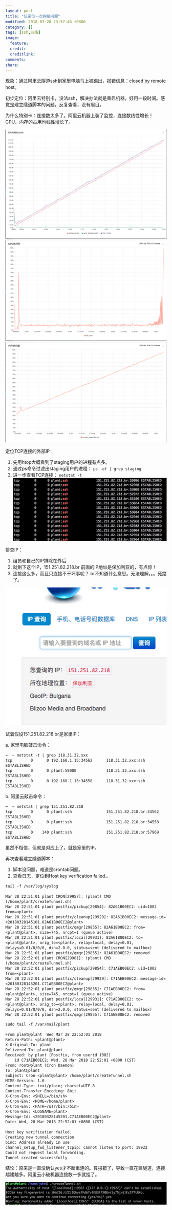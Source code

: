 ```yaml
---
layout: post
title: "记定位一次网络问题"
modified: 2018-03-28 23:57:46 +0800
category: []
tags: [ssh,网络]
image:
  feature: 
  credit: 
  creditlink: 
comments: 
share: 
---
```



现象：通过阿里云隧道ssh到家里电脑马上被踢出，报错信息：closed by remote host。

初步定位：阿里云特别卡，没法ssh，解决办法就是重启机器，好用一段时间。感觉是建立隧道脚本的问题，反复查看，没有眉目。

为什么特别卡：连接数太多了。阿里云机器上装了监控，连接数线性增长！CPU、内存的占用也线性增长了。

![alt text](/images/180328/0328_1.png)
![alt text](/images/180328/0328_2.png)
![alt text](/images/180328/0328_3.png)


定位TCP连接的外部IP：
1. 先用htop大概看到了staging用户的进程有点多。
1. 通过ps命令过滤出staging用户的进程： `ps -ef | grep staging`
1. 进一步查看TCP连接： `netstat -t`
![alt text](/images/180328/0328_4.jpeg)

排查IP：
1. 组员和自己的IP排除在外后
1. 就剩下这个IP，151.251.82.218.br 前面的IP地址是保加利亚的，有点惊！
1. 连接这么多，而且只连接不干坏事呢？.br不知道什么意思。无法理解。。。死路了。

![alt text](/images/180328/0328_5.png)

试着假设151.251.82.218.br是家里IP：

a. 家里电脑敲击命令：
```
➜  ~ netstat -t | grep 118.31.32.xxx
tcp        0      0 192.168.1.15:34562      118.31.32.xxx:ssh       ESTABLISHED
tcp        0      0 plant:58000             118.31.32.xxx:ssh       ESTABLISHED
tcp        0      0 192.168.1.15:34558      118.31.32.xxx:ssh       ESTABLISHED
```

b. 阿里云敲击命令：
```
➜  ~ netstat | grep 151.251.82.218
tcp        0      0 plant:ssh               151.251.82.218.br:34562 ESTABLISHED
tcp        0      0 plant:ssh               151.251.82.218.br:34558 ESTABLISHED
tcp        0    140 plant:ssh               151.251.82.218.br:57969 ESTABLISHED
```

虽然不相信，但就是对应上了。就是家里的IP。


再次查看建立隧道脚本：
1. 脚本没问题，难道是crontab问题。
1. 查看日志，定位到Host key verification failed.。

```
tail -f /var/log/syslog

Mar 28 22:51:01 plant CRON[29957]: (plant) CMD (/home/plant/createTunnel.sh)
Mar 28 22:51:01 plant postfix/pickup[29854]: 82A61B00EC2: uid=1002 from=<plant>
Mar 28 22:51:01 plant postfix/cleanup[29929]: 82A61B00EC2: message-id=<20180328145101.82A61B00EC2@plant>
Mar 28 22:51:01 plant postfix/qmgr[29855]: 82A61B00EC2: from=<plant@plant>, size=745, nrcpt=1 (queue active)
Mar 28 22:51:01 plant postfix/local[29931]: 82A61B00EC2: to=<plant@plant>, orig_to=<plant>, relay=local, delay=0.01, delays=0.01/0/0/0, dsn=2.0.0, status=sent (delivered to mailbox)
Mar 28 22:51:01 plant postfix/qmgr[29855]: 82A61B00EC2: removed
Mar 28 22:52:01 plant CRON[29981]: (plant) CMD (/home/plant/createTunnel.sh)
Mar 28 22:52:01 plant postfix/pickup[29854]: C71AEB00EC2: uid=1002 from=<plant>
Mar 28 22:52:01 plant postfix/cleanup[29929]: C71AEB00EC2: message-id=<20180328145201.C71AEB00EC2@plant>
Mar 28 22:52:01 plant postfix/qmgr[29855]: C71AEB00EC2: from=<plant@plant>, size=745, nrcpt=1 (queue active)
Mar 28 22:52:01 plant postfix/local[29931]: C71AEB00EC2: to=<plant@plant>, orig_to=<plant>, relay=local, delay=0.01, delays=0.01/0/0/0, dsn=2.0.0, status=sent (delivered to mailbox)
Mar 28 22:52:01 plant postfix/qmgr[29855]: C71AEB00EC2: removed
```

```
sudo tail -f /var/mail/plant

From plant@plant  Wed Mar 28 22:52:01 2018
Return-Path: <plant@plant>
X-Original-To: plant
Delivered-To: plant@plant
Received: by plant (Postfix, from userid 1002)
    id C71AEB00EC2; Wed, 28 Mar 2018 22:52:01 +0800 (CST)
From: root@plant (Cron Daemon)
To: plant@plant
Subject: Cron <plant@plant> /home/plant/createTunnel.sh
MIME-Version: 1.0
Content-Type: text/plain; charset=UTF-8
Content-Transfer-Encoding: 8bit
X-Cron-Env: <SHELL=/bin/sh>
X-Cron-Env: <HOME=/home/plant>
X-Cron-Env: <PATH=/usr/bin:/bin>
X-Cron-Env: <LOGNAME=plant>
Message-Id: <20180328145201.C71AEB00EC2@plant>
Date: Wed, 28 Mar 2018 22:52:01 +0800 (CST)

Host key verification failed.
Creating new tunnel connection
bind: Address already in use
channel_setup_fwd_listener_tcpip: cannot listen to port: 19922
Could not request local forwarding.
Tunnel created successfully
```

结论：原来是一直没确认yes才不断重连的。算报错了，导致一直在建隧道，连接越建越多。阿里云小破机器连接数一多就挂了。

![alt text](/images/180328/0328_6.png)
